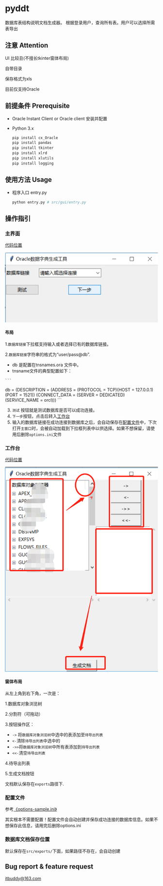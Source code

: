 # pyddt
数据库表结构说明文档生成器。
根据登录用户，查询所有表。用户可以选择所需表导出

## 注意 Attention
UI 比较丑(不擅长tkinter窗体布局)

自带目录

保存格式为xls

目前仅支持Oracle


## 前提条件 Prerequisite

* Oracle Instant Client or Oracle client 安装并配置

* Python 3.x 

  ```bash
  pip install cx_Oracle
  pip install pandas
  pip install tkinter
  pip install xlrd
  pip install xlutils
  pip install logging
  ```



## 使用方法 Usage

* 程序入口 entry.py

  ```bash
  python entry.py # src/gui/entry.py
  
  ```

   

## 操作指引

### 主界面

[代码位置](src/gui/entry.py)

![1550831576190](README.assets/1550831576190.png)



#### 布局



1.`数据库链接`下拉框支持输入或者选择已有的数据库链接。

2.`数据库链接`字符串的格式为“user/pass@db”.

   - db 是配置在tnsnames.ora 文件中。
   - tnsname文件的典型配置如下：

    ```
 db =
   (DESCRIPTION =
    (ADDRESS = (PROTOCOL = TCP)(HOST = 127.0.0.1)(PORT = 1521))
    (CONNECT_DATA =
      (SERVER = DEDICATED)
      (SERVICE_NAME = orcl)))
    ```

3. `测试` 按钮就是测试数据库是否可以成功连接。
4. `下一步`按钮，点击后转入[工作台](#user-content-工作台)
5. 输入的数据库链接在成功连接到数据库之后，会自动保存在[配置文件](src/gui/options.ini)中，下次打开`主窗口`时，会被自动加载到下拉框列表中以供选择。如果不想保留，请使用后删除`options.ini`文件

### 工作台

[代码位置](src\gui\work_panel.py)

![1550832696184](README.assets/1550832696184.png)

#### 窗体布局

从左上角到右下角，一次是：

1.数据库对象浏览树

2.分割符（可拖动）

3.按钮操作区：

* `->` 将`数据库对象浏览树`中选中的表添加至`待导出列表`
* `<-`清除`待导出列表`中选中的
* `->>`将`数据库对象浏览树`中所有表添加到`待导出列表`
* `<<-`清空`待导出列表`

4.待导出列表

5.生成文档按钮

文档默认保存在`exports`路径下.

### 配置文件

参考[《options-sample.ini》](src/gui/options-sample.ini)

其实根本不需要配置！配置文件会自动创建并保存成功连接的数据库信息。如果不想保存此信息，请用完后删除options.ini

### 数据库文档保存位置

默认保存在`src/exports/`下面，如果路径不存在，会自动创建

## Bug report & feature request

itbuddy@163.com

